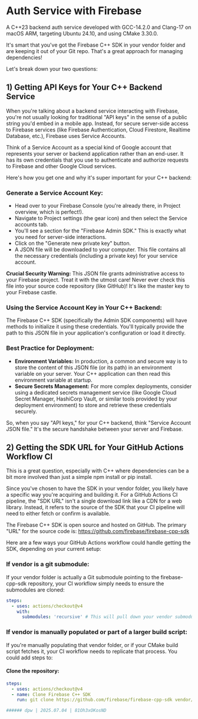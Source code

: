 # Auth Service with Firebase

A C++23 backend auth service developed with GCC-14.2.0 and Clang-17 on macOS ARM, targeting Ubuntu 24.10, and using CMake 3.30.0.

It's smart that you've got the Firebase C++ SDK in your vendor folder and are keeping it out of your Git repo. That's a great approach for managing dependencies!

Let's break down your two questions:

## 1) Getting API Keys for Your C++ Backend Service

When you're talking about a backend service interacting with Firebase, you're not usually looking for traditional "API keys" in the sense of a public string you'd embed in a mobile app. Instead, for secure server-side access to Firebase services (like Firebase Authentication, Cloud Firestore, Realtime Database, etc.), Firebase uses Service Accounts.

Think of a Service Account as a special kind of Google account that represents your server or backend application rather than an end-user. It has its own credentials that you use to authenticate and authorize requests to Firebase and other Google Cloud services.

Here's how you get one and why it's super important for your C++ backend:

### Generate a Service Account Key:
- Head over to your Firebase Console (you're already there, in Project overview, which is perfect!).
- Navigate to Project settings (the gear icon) and then select the Service accounts tab.
- You'll see a section for the "Firebase Admin SDK." This is exactly what you need for server-side interactions.
- Click on the "Generate new private key" button.
- A JSON file will be downloaded to your computer. This file contains all the necessary credentials (including a private key) for your service account.

**Crucial Security Warning:** This JSON file grants administrative access to your Firebase project. Treat it with the utmost care! Never ever check this file into your source code repository (like GitHub)! It's like the master key to your Firebase castle.

### Using the Service Account Key in Your C++ Backend:
The Firebase C++ SDK (specifically the Admin SDK components) will have methods to initialize it using these credentials. You'll typically provide the path to this JSON file in your application's configuration or load it directly.

### Best Practice for Deployment:
- **Environment Variables:** In production, a common and secure way is to store the content of this JSON file (or its path) in an environment variable on your server. Your C++ application can then read this environment variable at startup.
- **Secure Secrets Management:** For more complex deployments, consider using a dedicated secrets management service (like Google Cloud Secret Manager, HashiCorp Vault, or similar tools provided by your deployment environment) to store and retrieve these credentials securely.

So, when you say "API keys," for your C++ backend, think "Service Account JSON file." It's the secure handshake between your server and Firebase.

## 2) Getting the SDK URL for Your GitHub Actions Workflow CI

This is a great question, especially with C++ where dependencies can be a bit more involved than just a simple npm install or pip install.

Since you've chosen to have the SDK in your vendor folder, you likely have a specific way you're acquiring and building it. For a GitHub Actions CI pipeline, the "SDK URL" isn't a single download link like a CDN for a web library. Instead, it refers to the source of the SDK that your CI pipeline will need to either fetch or confirm is available.

The Firebase C++ SDK is open source and hosted on GitHub. The primary "URL" for the source code is:
https://github.com/firebase/firebase-cpp-sdk

Here are a few ways your GitHub Actions workflow could handle getting the SDK, depending on your current setup:

### If vendor is a git submodule:
If your vendor folder is actually a Git submodule pointing to the firebase-cpp-sdk repository, your CI workflow simply needs to ensure the submodules are cloned:

```yaml
steps:
  - uses: actions/checkout@v4
    with:
      submodules: 'recursive' # This will pull down your vendor submodule
```

### If vendor is manually populated or part of a larger build script:
If you're manually populating that vendor folder, or if your CMake build script fetches it, your CI workflow needs to replicate that process. You could add steps to:

#### Clone the repository:
```yaml
steps:
  - uses: actions/checkout@v4
  - name: Clone Firebase C++ SDK
    run: git clone https://github.com/firebase/firebase-cpp-sdk vendor/firebase-cpp

###### dpw | 2025.07.04 | 81Oh3xOKosND
